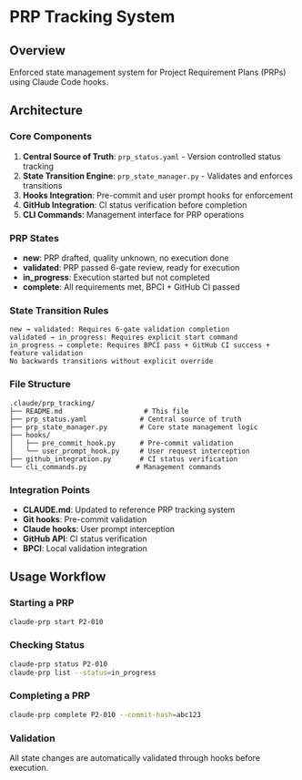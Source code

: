 # PRP Tracking System

## Overview
Enforced state management system for Project Requirement Plans (PRPs) using Claude Code hooks.

## Architecture

### Core Components
1. **Central Source of Truth**: `prp_status.yaml` - Version controlled status tracking
2. **State Transition Engine**: `prp_state_manager.py` - Validates and enforces transitions
3. **Hooks Integration**: Pre-commit and user prompt hooks for enforcement
4. **GitHub Integration**: CI status verification before completion
5. **CLI Commands**: Management interface for PRP operations

### PRP States
- **new**: PRP drafted, quality unknown, no execution done
- **validated**: PRP passed 6-gate review, ready for execution
- **in_progress**: Execution started but not completed
- **complete**: All requirements met, BPCI + GitHub CI passed

### State Transition Rules
```
new → validated: Requires 6-gate validation completion
validated → in_progress: Requires explicit start command
in_progress → complete: Requires BPCI pass + GitHub CI success + feature validation
No backwards transitions without explicit override
```

### File Structure
```
.claude/prp_tracking/
├── README.md                    # This file
├── prp_status.yaml             # Central source of truth
├── prp_state_manager.py        # Core state management logic
├── hooks/
│   ├── pre_commit_hook.py      # Pre-commit validation
│   └── user_prompt_hook.py     # User request interception
├── github_integration.py       # CI status verification
└── cli_commands.py            # Management commands
```

### Integration Points
- **CLAUDE.md**: Updated to reference PRP tracking system
- **Git hooks**: Pre-commit validation
- **Claude hooks**: User prompt interception
- **GitHub API**: CI status verification
- **BPCI**: Local validation integration

## Usage Workflow

### Starting a PRP
```bash
claude-prp start P2-010
```

### Checking Status
```bash
claude-prp status P2-010
claude-prp list --status=in_progress
```

### Completing a PRP
```bash
claude-prp complete P2-010 --commit-hash=abc123
```

### Validation
All state changes are automatically validated through hooks before execution.